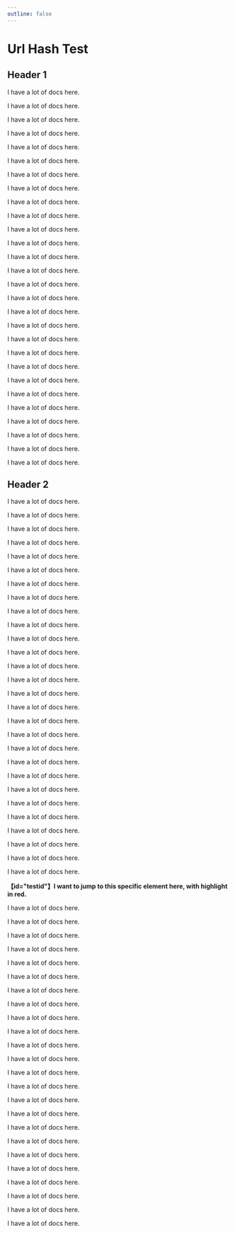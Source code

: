 ```yaml
---
outline: false
---
```


# Url Hash Test

## Header 1

I have a lot of docs here.

I have a lot of docs here.

I have a lot of docs here.

I have a lot of docs here.

I have a lot of docs here.

I have a lot of docs here.

I have a lot of docs here.

I have a lot of docs here.

I have a lot of docs here.

I have a lot of docs here.

I have a lot of docs here.

I have a lot of docs here.

I have a lot of docs here.

I have a lot of docs here.

I have a lot of docs here.

I have a lot of docs here.

I have a lot of docs here.

I have a lot of docs here.

I have a lot of docs here.

I have a lot of docs here.

I have a lot of docs here.

I have a lot of docs here.

I have a lot of docs here.

I have a lot of docs here.

I have a lot of docs here.

I have a lot of docs here.

I have a lot of docs here.

I have a lot of docs here.

## Header 2

I have a lot of docs here.

I have a lot of docs here.

I have a lot of docs here.

I have a lot of docs here.

I have a lot of docs here.

I have a lot of docs here.

I have a lot of docs here.

I have a lot of docs here.

I have a lot of docs here.

I have a lot of docs here.

I have a lot of docs here.

I have a lot of docs here.

I have a lot of docs here.

I have a lot of docs here.

I have a lot of docs here.

I have a lot of docs here.

I have a lot of docs here.

I have a lot of docs here.

I have a lot of docs here.

I have a lot of docs here.

I have a lot of docs here.

I have a lot of docs here.

I have a lot of docs here.

I have a lot of docs here.

I have a lot of docs here.

I have a lot of docs here.

I have a lot of docs here.

I have a lot of docs here.

<div id="testid"> <b>【id="testid"】I want to jump to this specific element here, with highlight in red. </b></div>

I have a lot of docs here.

I have a lot of docs here.

I have a lot of docs here.

I have a lot of docs here.

I have a lot of docs here.

I have a lot of docs here.

I have a lot of docs here.

I have a lot of docs here.

I have a lot of docs here.

I have a lot of docs here.

I have a lot of docs here.

I have a lot of docs here.

I have a lot of docs here.

I have a lot of docs here.

I have a lot of docs here.

I have a lot of docs here.

I have a lot of docs here.

I have a lot of docs here.

I have a lot of docs here.

I have a lot of docs here.

I have a lot of docs here.

I have a lot of docs here.

I have a lot of docs here.

I have a lot of docs here.

<Highlight />